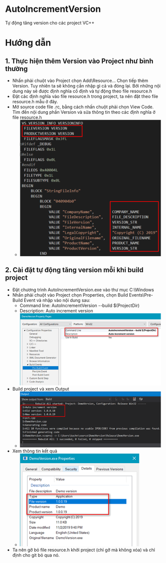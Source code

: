 # AutoIncrementVersion
Tự động tăng version cho các project VC++
# Hướng dẫn
## 1. Thực hiện thêm Version vào Project như bình thường
* Nhấn phải chuột vào Project chọn Add\Resource... Chọn tiếp thêm Version. Tuy nhiên ta sẽ không cần nhập gì cả và đóng lại. Bởi những nội dung này sẽ được định nghĩa cố định và tự động theo file resource.h
* Đặt các định nghĩa vào file resource.h trong project, ta nên đặt theo file resource.h mẫu ở đây.
* Mở source code file .rc, bằng cách nhấn chuột phải chọn View Code. Tìm đến nội dung phần Version và sửa thông tin theo các định nghĩa ở file resource.h  
  * ![](./images/rc.png)
## 2. Cài đặt tự động tăng version mỗi khi build project
* Đặt chương trình AutoIncrementVersion.exe vào thư mục C:\Windows
* Nhấn phải chuột vào Project chọn Properties, chọn Build Events\Pre-Build Event và nhập vào nội dung sau:
  * Command line: AutoIncrementVersion --build $(ProjectDir)  
  * Description: Auto increment version  
  ![](./images/command.png)
* Build project và xem Output  
  * ![](./images/build.png)
* Xem thông tin kết quả  
  * ![](./images/result.png)
* Ta nên gỡ bỏ file resource.h khởi project (chỉ gỡ mà không xóa) và chỉ định cho git bỏ qua nó.
